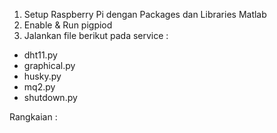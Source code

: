 
1. Setup Raspberry Pi dengan Packages dan Libraries Matlab
2. Enable & Run pigpiod
3. Jalankan file berikut pada service :

- dht11.py
- graphical.py
- husky.py
- mq2.py
- shutdown.py

Rangkaian : 
